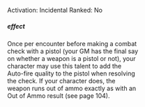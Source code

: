 Activation: Incidental
Ranked: No
##### effect
Once per encounter before making a combat  
check with a pistol (your GM has the final say  
on whether a weapon is a pistol or not), your  
character may use this talent to add the  
Auto-fire quality to the pistol when resolving  
the check. If your character does, the  
weapon runs out of ammo exactly as with an  
Out of Ammo result (see page 104).